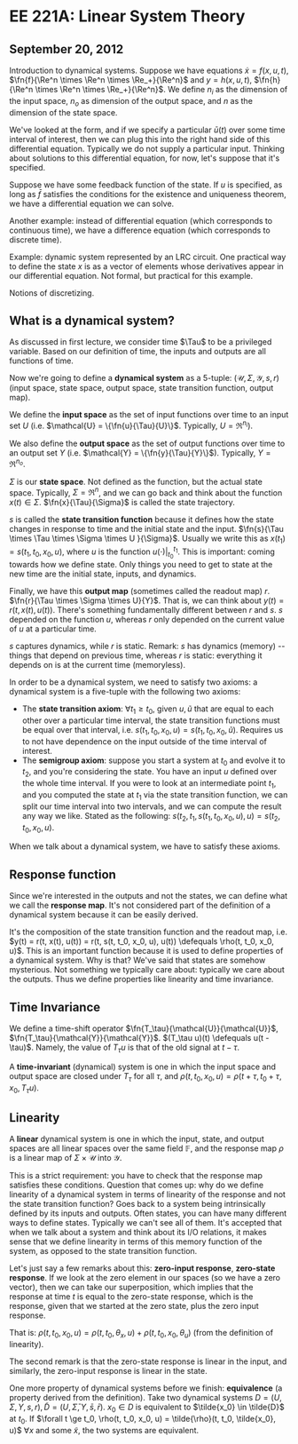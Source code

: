EE 221A: Linear System Theory
=============================
September 20, 2012
------------------

Introduction to dynamical systems. Suppose we have equations $\dot{x} =
f(x, u, t)$, $\fn{f}{\Re^n \times \Re^n \times \Re_+}{\Re^n}$ and $y = h(x,
u, t)$, $\fn{h}{\Re^n \times \Re^n \times \Re_+}{\Re^n}$. We define $n_i$ as
the dimension of the input space, $n_o$ as dimension of the output space,
and $n$ as the dimension of the state space.

We've looked at the form, and if we specify a particular $\bar{u}(t)$ over some
time interval of interest, then we can plug this into the right hand side
of this differential equation. Typically we do not supply a particular
input. Thinking about solutions to this differential equation, for now,
let's suppose that it's specified.

Suppose we have some feedback function of the state. If $u$ is specified,
as long as $\bar{f}$ satisfies the conditions for the existence and
uniqueness theorem, we have a differential equation we can solve.

Another example: instead of differential equation (which corresponds to
continuous time), we have a difference equation (which corresponds to
discrete time).

Example: dynamic system represented by an LRC circuit. One practical way to
define the state $x$ is as a vector of elements whose derivatives appear in
our differential equation. Not formal, but practical for this example.

Notions of discretizing.

What is a dynamical system?
---------------------------
As discussed in first lecture, we consider time $\Tau$ to be a privileged
variable. Based on our definition of time, the inputs and outputs are all
functions of time.

Now we're going to define a **dynamical system** as a 5-tuple: $(\mathcal{U},
\Sigma, \mathcal{Y}, s, r)$ (input space, state space, output space, state
transition function, output map).

We define the **input space** as the set of input functions over time to an
input set $U$ (i.e. $\mathcal{U} = \{\fn{u}{\Tau}{U}\}$. Typically, $U =
\Re^{n_i}$).

We also define the **output space** as the set of output functions over time to
an output set $Y$ (i.e. $\mathcal{Y} = \{\fn{y}{\Tau}{Y}\}$). Typically, $Y
= \Re^{n_o}$.

$\Sigma$ is our **state space**. Not defined as the function, but the actual
state space. Typically, $\Sigma = \Re^n$, and we can go back and think
about the function $x(t) \in \Sigma$. $\fn{x}{\Tau}{\Sigma}$ is called the
state trajectory.

$s$ is called the **state transition function** because it defines how the
state changes in response to time and the initial state and the
input. $\fn{s}{\Tau \times \Tau \times \Sigma \times U }{\Sigma}$. Usually
we write this as $x(t_1) = s(t_1, t_0, x_0, u)$, where $u$ is the function
$u(\cdot) |_{t_0}^{t_1}$. This is important: coming towards how we define
state. Only things you need to get to state at the new time are the initial
state, inputs, and dynamics.

Finally, we have this **output map** (sometimes called the readout map)
$r$. $\fn{r}{\Tau \times \Sigma \times U}{Y}$. That is, we can think about
$y(t) = r(t, x(t), u(t))$. There's something fundamentally different
between $r$ and $s$. $s$ depended on the function $u$, whereas $r$ only
depended on the current value of $u$ at a particular time.

$s$ captures dynamics, while $r$ is static. Remark: $s$ has dynamics
(memory) -- things that depend on previous time, whereas $r$ is static:
everything it depends on is at the current time (memoryless).

In order to be a dynamical system, we need to satisfy two axioms: a
dynamical system is a five-tuple with the following two axioms:

* The **state transition axiom**: $\forall t_1 \ge t_0$, given $u, \tilde{u}$
  that are equal to each other over a particular time interval, the state
  transition functions must be equal over that interval, i.e. $s(t_1, t_0,
  x_0, u) = s(t_1, t_0, x_0, \tilde{u})$. Requires us to not have
  dependence on the input outside of the time interval of interest.
* The **semigroup axiom**: suppose you start a system at $t_0$ and evolve it to
  $t_2$, and you're considering the state. You have an input $u$ defined
  over the whole time interval. If you were to look at an intermediate
  point $t_1$, and you computed the state at $t_1$ via the state transition
  function, we can split our time interval into two intervals, and we can
  compute the result any way we like. Stated as the following: $s(t_2, t_1,
  s(t_1, t_0, x_0, u), u) = s(t_2, t_0, x_0, u)$.

When we talk about a dynamical system, we have to satisfy these axioms.

Response function
-----------------
Since we're interested in the outputs and not the states, we can define
what we call the **response map**. It's  not considered part of the definition
of a dynamical system because it can be easily derived.

It's the composition of the state transition function and the readout map,
i.e. $y(t) = r(t, x(t), u(t)) = r(t, s(t, t_0, x_0, u), u(t)) \defequals
\rho(t, t_0, x_0, u)$. This is an important function because it is used to
define properties of a dynamical system. Why is that? We've said that
states are somehow mysterious. Not something we typically care about:
typically we care about the outputs. Thus we define properties like
linearity and time invariance.

Time Invariance
---------------
We define a time-shift operator $\fn{T_\tau}{\mathcal{U}}{\mathcal{U}}$,
$\fn{T_\tau}{\mathcal{Y}}{\mathcal{Y}}$. $(T_\tau u)(t) \defequals u(t -
\tau)$. Namely, the value of $T_\tau u$ is that of the old signal at
$t-\tau$.

A **time-invariant** (dynamical) system is one in which the input space and
output space are closed under $T_\tau$ for all $\tau$, and $\rho(t, t_0,
x_0, u) = \rho(t + \tau, t_0 + \tau, x_0, T_\tau u)$.

Linearity
---------
A **linear** dynamical system is one in which the input, state, and output
spaces are all linear spaces over the same field $\mathbb{F}$, and the
response map $\rho$ is a linear map of $\Sigma \times \mathcal{U}$ into
$\mathcal{Y}$.

This is a strict requirement: you have to check that the response map
satisfies these conditions. Question that comes up: why do we define
linearity of a dynamical system in terms of linearity of the response and
not the state transition function? Goes back to a system being
intrinsically defined by its inputs and outputs. Often states, you can have
many different ways to define states. Typically we can't see all of
them. It's accepted that when we talk about a system and think about its
I/O relations, it makes sense that we define linearity in terms of this
memory function of the system, as opposed to the state transition function.

Let's just say a few remarks about this: **zero-input response**,
**zero-state response**. If we look at the zero element in our spaces (so
we have a zero vector), then we can take our superposition, which implies
that the response at time $t$ is equal to the zero-state response, which is
the response, given that we started at the zero state, plus the zero input
response.

That is: $\rho(t, t_0, x_0, u) = \rho(t, t_0, \theta_x, u) + \rho(t, t_0,
x_0, \theta_u)$ (from the definition of linearity).

The second remark is that the zero-state response is linear in the input,
and similarly, the zero-input response is linear in the state.

One more property of dynamical systems before we finish: **equivalence** (a
property derived from the definition). Take two dynamical systems $D = (U,
\Sigma, Y, s, r), \tilde{D} = (U, \bar{\Sigma}, Y, \bar{s}, \bar{r})$. $x_0
\in D$ is equivalent to $\tilde{x_0} \in \tilde{D}$ at $t_0$. If $\forall t
\ge t_0, \rho(t, t_0, x_0, u) = \tilde{\rho}(t, t_0, \tilde{x_0}, u)$
$\forall x$ and some $\tilde{x}$, the two systems are equivalent.
